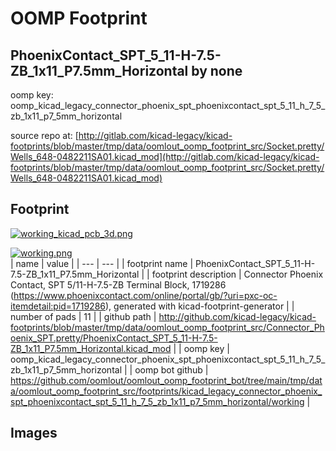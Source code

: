 # OOMP Footprint  
## PhoenixContact_SPT_5_11-H-7.5-ZB_1x11_P7.5mm_Horizontal  by none  
  
oomp key: oomp_kicad_legacy_connector_phoenix_spt_phoenixcontact_spt_5_11_h_7_5_zb_1x11_p7_5mm_horizontal  
  
source repo at: [http://gitlab.com/kicad-legacy/kicad-footprints/blob/master/tmp/data/oomlout_oomp_footprint_src/Socket.pretty/Wells_648-0482211SA01.kicad_mod](http://gitlab.com/kicad-legacy/kicad-footprints/blob/master/tmp/data/oomlout_oomp_footprint_src/Socket.pretty/Wells_648-0482211SA01.kicad_mod)  
## Footprint  
  
[![working_kicad_pcb_3d.png](working_kicad_pcb_3d_600.png)](working_kicad_pcb_3d.png)  
  
[![working.png](working_600.png)](working.png)  
| name | value | 
| --- | --- | 
| footprint name | PhoenixContact_SPT_5_11-H-7.5-ZB_1x11_P7.5mm_Horizontal | 
| footprint description | Connector Phoenix Contact, SPT 5/11-H-7.5-ZB Terminal Block, 1719286 (https://www.phoenixcontact.com/online/portal/gb/?uri=pxc-oc-itemdetail:pid=1719286), generated with kicad-footprint-generator | 
| number of pads | 11 | 
| github path | http://github.com/kicad-legacy/kicad-footprints/blob/master/tmp/data/oomlout_oomp_footprint_src/Connector_Phoenix_SPT.pretty/PhoenixContact_SPT_5_11-H-7.5-ZB_1x11_P7.5mm_Horizontal.kicad_mod | 
| oomp key | oomp_kicad_legacy_connector_phoenix_spt_phoenixcontact_spt_5_11_h_7_5_zb_1x11_p7_5mm_horizontal | 
| oomp bot github | https://github.com/oomlout/oomlout_oomp_footprint_bot/tree/main/tmp/data/oomlout_oomp_footprint_src/footprints/kicad_legacy_connector_phoenix_spt_phoenixcontact_spt_5_11_h_7_5_zb_1x11_p7_5mm_horizontal/working | 
## Images  
